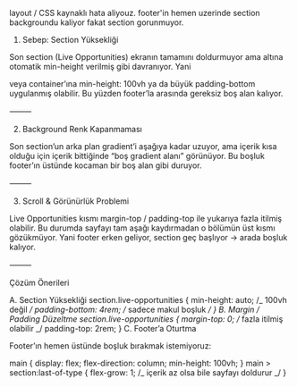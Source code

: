 layout / CSS kaynaklı hata aliyouz.
footer'in hemen uzerinde section backgroundu kaliyor fakat section gorunmuyor.

1. Sebep: Section Yüksekliği

Son section (Live Opportunities) ekranın tamamını doldurmuyor ama altına otomatik min-height verilmiş gibi davranıyor. Yani <section> veya container’ına min-height: 100vh ya da büyük padding-bottom uygulanmış olabilir. Bu yüzden footer’la arasında gereksiz boş alan kalıyor.

⸻

2. Background Renk Kapanmaması

Son section’un arka plan gradient’i aşağıya kadar uzuyor, ama içerik kısa olduğu için içerik bittiğinde “boş gradient alanı” görünüyor. Bu boşluk footer’ın üstünde kocaman bir boş alan gibi duruyor.

⸻

3. Scroll & Görünürlük Problemi

Live Opportunities kısmı margin-top / padding-top ile yukarıya fazla itilmiş olabilir. Bu durumda sayfayı tam aşağı kaydırmadan o bölümün üst kısmı gözükmüyor. Yani footer erken geliyor, section geç başlıyor → arada boşluk kalıyor.

⸻

Çözüm Önerileri

A. Section Yüksekliği
section.live-opportunities {
min-height: auto; /_ 100vh değil _/
padding-bottom: 4rem; /_ sadece makul boşluk _/
}
B. Margin / Padding Düzeltme
section.live-opportunities {
margin-top: 0; /_ fazla itilmiş olabilir _/
padding-top: 2rem;
}
C. Footer’a Oturtma

Footer’ın hemen üstünde boşluk bırakmak istemiyoruz:

main {
display: flex;
flex-direction: column;
min-height: 100vh;
}
main > section:last-of-type {
flex-grow: 1; /_ içerik az olsa bile sayfayı doldurur _/
}
